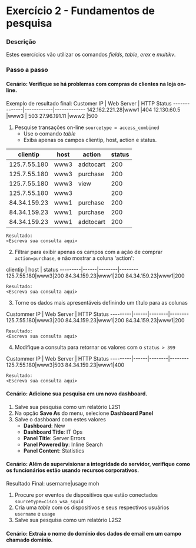 
# Exercício 2 - Fundamentos de pesquisa

### Descrição

Estes exercícios vão utilizar os comandos _fields_, _table_, _erex_ e _multikv_. 

### Passo a passo 
#### Cenário: Verifique se há problemas com compras de clientes na loja on-line.

Exemplo de resultado final: 
Customer IP | Web Server | HTTP Status 
--------------|------------|------------- 
142.162.221.28|www1 |404 
12.130.60.5 |www3 |
503 27.96.191.11 |www2 |500

1. Pesquise transações on-line `sourcetype = access_combined`
	* Use o comando _table_
	* Exiba apenas os campos clientip, host, action e status.
		
clientip | host | action | status
---------|------|--------|-------------
125.7.55.180|www3|addtocart|200
125.7.55.180|www3|purchase|200
125.7.55.180|www3|view|200	
125.7.55.180|www3||200
84.34.159.23|www1|purchase|200
84.34.159.23|www1|purchase|200
84.34.159.23|www1|addtocart|200
	
	Resultado: 
	<Escreva sua consulta aqui>
2. Filtrar para exibir apenas os campos com a ação de comprar `action=purchase`, e não mostrar a coluna 'action':
	
clientip | host | status
---------|------|--------|--------
125.7.55.180|www3|200
84.34.159.23|www1|200
84.34.159.23|www1|200
	
	Resultado: 
	<Escreva sua consulta aqui>
3. Torne os dados mais apresentáveis definindo um título para as colunas

Custommer IP | Web Server | HTTP Status
---------|------|--------|--------
125.7.55.180|www3|200
84.34.159.23|www1|200
84.34.159.23|www1|200
	
	Resultado: 
	<Escreva sua consulta aqui>

4. Modifique a consulta para retornar os valores com o `status > 399`

Custommer IP | Web Server | HTTP Status
---------|------|--------|--------
125.7.55.180|www3|503
84.34.159.23|www1|400
	
	Resultado: 
	<Escreva sua consulta aqui>

#### Cenário: Adicione sua pesquisa em um novo dashboard.

1. Salve sua pesquisa como um relatório L2S1
2. Na opção __Save As__ do menu, selecione __Dashboard Panel__
3. Salve o dashboard com estes valores
	* __Dashboard__: New
	* __Dashboard Title__: IT Ops
	* __Panel Title__: Server Errors
	* __Panel Powered by__: Inline Search
	* __Panel Content__: Statistics

#### Cenário: Além de supervisionar a integridade do servidor, verifique como os funcionários estão usando recursos corporativos. 
Resultado Final:
username|usage
moh
1. Procure por eventos de dispositivos que estão conectados `sourcetype=cisco_wsa_squid`
2. Cria uma _table_ com os dispositivos e seus respectivos usuários `username` e `usage`
3. Salve sua pesquisa como um relatório L2S2

#### Cenário: Extraia o nome do domínio dos dados de email em um campo chamado domínio.
<!--stackedit_data:
eyJoaXN0b3J5IjpbLTQ2NTkyMDcxMCwtMTIxNzcwOTIxMywtMT
M1MTI0NzkwNV19
-->